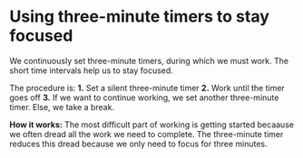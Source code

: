 # Using three-minute timers to stay focused  

We continuously set three-minute timers, during which we must work. The short time intervals help us to stay focused.  

The procedure is:
**1.** Set a silent three-minute timer 
**2.** Work until the timer goes off 
**3.** If we want to continue working, we set another three-minute timer. Else, we take a break. 

**How it works:** The most difficult part of working is getting started becaause we often dread all the work we need to complete. The three-minute timer reduces this dread because we only need to focus for three minutes.  

